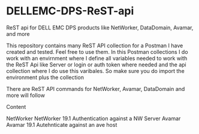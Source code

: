 # DELLEMC-DPS-ReST-api
ReST api for DELL EMC DPS products like NetWorker, DataDomain, Avamar, and more

This repository contains many ReST API collection for a Postman I have created and tested. Feel free to use them.
In this Postman collections I do work with an envirnment where I define all variables needed to work with the ReST Api like Server or login or auth token where needed and the api collection where I do use this varibales. So make sure you do import the environment plus the collection

There are ReST API commands for NetWorker, Avamar, DataDomain and more will follow

Content

NetWorker
NetWorker 19.1
  Authentication against a NW Server
Avamar
  Avamar 19.1
    Autehnticate against an ave host
